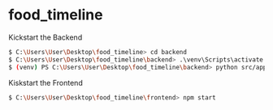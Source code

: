 # food_timeline

Kickstart the Backend

```bash
$ C:\Users\User\Desktop\food_timeline> cd backend
$ C:\Users\User\Desktop\food_timeline\backend> .\venv\Scripts\activate.bat
$ (venv) PS C:\Users\User\Desktop\food_timeline\backend> python src/app.py
```

Kiskstart the Frontend

```bash
$ C:\Users\User\Desktop\food_timeline\frontend> npm start
```
